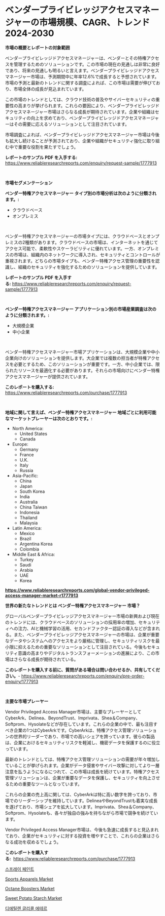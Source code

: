 <p><h1>ベンダープライビレッジアクセスマネージャーの市場規模、CAGR、トレンド 2024-2030</h1></p><p><strong>市場の概要とレポートの対象範囲</strong></p>
<p><p>ベンダープライビレッジドアクセスマネージャーは、ベンダーとその特権アクセスを管理するためのソリューションです。この市場の現在の見通しは非常に良好であり、将来の見通しも明るいと言えます。ベンダープライビレッジドアクセスマネージャー市場は、予測期間中に年率12.6%で成長すると予想されています。市場の予測と最新のトレンドに関する調査によれば、この市場は需要が伸びており、市場全体の成長が見込まれています。</p><p>この市場のトレンドとしては、クラウド技術の普及やサイバーセキュリティの重要性の高まりが挙げられます。これらの要因により、ベンダープライビレッジドアクセスマネージャー市場はさらなる成長が期待されています。企業や組織はセキュリティの向上を求めており、ベンダープライビレッジドアクセスマネージャーはその需要に応えるソリューションとして注目されています。</p><p>市場調査によれば、ベンダープライビレッジドアクセスマネージャー市場は今後も拡大し続けることが予測されており、企業や組織がセキュリティ強化に取り組む中で重要な役割を果たすでしょう。</p></p>
<p><strong>レポートのサンプル PDF を入手する:</strong> <a href="https://www.reliableresearchreports.com/enquiry/request-sample/1777913">https://www.reliableresearchreports.com/enquiry/request-sample/1777913</a></p>
<p>&nbsp;</p>
<p><strong>市場セグメンテーション</strong></p>
<p><strong>ベンダー特権アクセスマネージャー タイプ別の市場分析は次のように分類されます。:</strong></p>
<p><ul><li>クラウドベース</li><li>オンプレミス</li></ul></p>
<p>&nbsp;</p>
<p><p>ベンダー特権アクセスマネージャーの市場タイプには、クラウドベースとオンプレミスの2種類があります。クラウドベースの市場は、インターネットを通じてアクセス可能で、柔軟性やスケーラビリティに優れています。一方、オンプレミスの市場は、組織内のネットワークに導入され、セキュリティとコントロールが重視されます。どちらの市場タイプも、ベンダー特権アクセス管理の重要性を認識し、組織のセキュリティを強化するためのソリューションを提供しています。</p></p>
<p><strong>レポートのサンプル PDF を入手する:</strong>&nbsp;<a href="https://www.reliableresearchreports.com/enquiry/request-sample/1777913">https://www.reliableresearchreports.com/enquiry/request-sample/1777913</a></p>
<p>&nbsp;</p>
<p><strong> ベンダー特権アクセスマネージャー アプリケーション別の市場産業調査は次のように分類されます。:</strong></p>
<p><ul><li>大規模企業</li><li>中小企業</li></ul></p>
<p>&nbsp;</p>
<p><p>ベンダー特権アクセスマネージャー市場アプリケーションは、大規模企業や中小企業向けのソリューションを提供します。大企業では複数の担当者が特権アクセスを必要とするため、このソリューションが重要です。一方、中小企業では、限られたリソースを最適化する必要があります。それらの市場向けにベンダー特権アクセスマネージャーが提供されています。</p></p>
<p><strong>このレポートを購入する:</strong>&nbsp; <a href="https://www.reliableresearchreports.com/purchase/1777913">https://www.reliableresearchreports.com/purchase/1777913</a></p>
<p>&nbsp;</p>
<p><strong>地域に関して言えば、ベンダー特権アクセスマネージャー 地域ごとに利用可能なマーケットプレーヤーは次のとおりです。:</strong></p>
<p><ul>
    <li>
        North America:
        <ul>
            <li>United States</li>
            <li>Canada</li>
        </ul>
    </li>
    <li>
        Europe:
        <ul>
            <li>Germany</li>
            <li>France</li>
            <li>U.K.</li>
            <li>Italy</li>
            <li>Russia</li>
        </ul>
    </li>
    <li>
        Asia-Pacific:
        <ul>
            <li>China</li>
            <li>Japan</li>
            <li>South Korea</li>
            <li>India</li>
            <li>Australia</li>
            <li>China Taiwan</li>
            <li>Indonesia</li>
            <li>Thailand</li>
            <li>Malaysia</li>
        </ul>
    </li>
    <li>
        Latin America:
        <ul>
            <li>Mexico</li>
            <li>Brazil</li>
            <li>Argentina Korea</li>
            <li>Colombia</li>
        </ul>
    </li>
    <li>
        Middle East & Africa:
        <ul>
            <li>Turkey</li>
            <li>Saudi</li>
            <li>Arabia</li>
            <li>UAE</li>
            <li>Korea</li>
        </ul>
    </li>
    </ul></p>
<p><strong><a href="https://www.reliableresearchreports.com/global-vendor-privileged-access-manager-market-r1777913">https://www.reliableresearchreports.com/global-vendor-privileged-access-manager-market-r1777913</a></strong>&nbsp;</p>
<p><strong>世界の新たなトレンドとは ベンダー特権アクセスマネージャー 市場？</strong></p>
<p><p>グローバルベンダープライビレッジアクセスマネージャー市場の新興および現在のトレンドには、クラウドベースのソリューションの採用率の増加、セキュリティへの注力、AIと機械学習の活用、セカンドファクター認証の導入などが含まれる。また、ベンダープライビレッジアクセスマネージャーの市場は、企業が重要なデータやシステムへのアクセスをより厳格に管理し、セキュリティリスクを最小限に抑えるための重要なソリューションとして注目されている。今後もセキュリティ意識の高まりやデジタルトランスフォーメーションの進展により、この市場はさらなる成長が期待されている。</p></p>
<p><strong>このレポートを購入する前に、質問がある場合は問い合わせるか、共有してください。</strong>- <a href="https://www.reliableresearchreports.com/enquiry/pre-order-enquiry/1777913">https://www.reliableresearchreports.com/enquiry/pre-order-enquiry/1777913</a></p>
<p>&nbsp;</p>
<p><strong>主要な市場プレーヤー</strong></p>
<p><p>Vendor Privileged Access Manager市場は、主要なプレーヤーとしてCyberArk、Delinea、BeyondTrust、Imprivata、Shea＆Company、Softprom、Hysolateなどが存在しています。これらの企業の中で、最も注目すべき企業の1つはCyberArkです。CyberArkは、特権アクセス管理ソリューションの世界的リーダーであり、市場での高いシェアを誇っています。彼らの製品は、企業におけるセキュリティリスクを軽減し、機密データを保護するのに役立っています。</p><p>最新のトレンドとしては、特権アクセス管理ソリューションの需要が年々増加していることが挙げられます。企業がデータ侵害やサイバー攻撃に対してより一層注意を払うようになるにつれて、この市場は成長を続けています。特権アクセス管理ソリューションは、企業が重要なデータを保護し、セキュリティを向上させるための重要なツールとなっています。</p><p>これらの企業の売上高に関しては、CyberArkは特に高い数字を誇っており、市場でのリーダーシップを維持しています。DelineaやBeyondTrustも着実な成長を遂げており、市場シェアを拡大しています。Imprivata、Shea＆Company、Softprom、Hysolateも、各々が独自の強みを持ちながら市場で競争を続けています。</p><p>Vendor Privileged Access Manager市場は、今後も急速に成長すると見込まれており、企業がセキュリティに対する投資を増やすことで、これらの企業はさらなる成功を収めるでしょう。</p></p>
<p><strong>このレポートを購入する:</strong>&nbsp;&nbsp;<a href="https://www.reliableresearchreports.com/purchase/1777913">https://www.reliableresearchreports.com/purchase/1777913</a></p>
<p><p><a href="https://github.com/vs10l4sfg5c/Market-Research-Report-List-1/blob/main/909834424046.md">스프레이 페인트</a></p><p><a href="https://github.com/bmorecock/Market-Research-Report-List-2/blob/main/sports-apparels-market.md">Sports Apparels Market</a></p><p><a href="https://issuu.com/reportprime-2/docs/octane-boosters-market-size-2030.pptx">Octane Boosters Market</a></p><p><a href="https://www.linkedin.com/pulse/sweet-potato-starch-market-size-examines-its-scope-primary-xm8kc?trackingId=DsFJ3t1hgjkZgeRVZL226w%3D%3D">Sweet Potato Starch Market</a></p><p><a href="https://github.com/Skyleitney456456/Market-Research-Report-List-1/blob/main/924282924048.md">디에틸렌 글리콜 에테르</a></p></p>